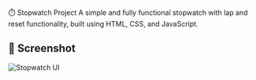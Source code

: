⏱️ Stopwatch Project
A simple and fully functional stopwatch with lap and reset functionality, built using HTML, CSS, and JavaScript.
## 📸 Screenshot  

![Stopwatch UI](assets/screenshot.png)
